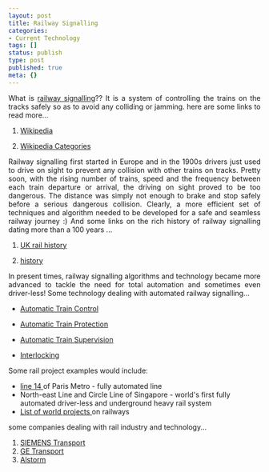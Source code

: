 ```yaml
---
layout: post
title: Railway Signalling
categories:
- Current Technology
tags: []
status: publish
type: post
published: true
meta: {}
---
```

<p align="justify">What is <a href="http://www.google.com/search?q=railway+signalling&amp;rls=com.microsoft:en-us:IE-SearchBox&amp;ie=UTF-8&amp;oe=UTF-8&amp;sourceid=ie7&amp;rlz=1I7GGLR">railway signalling</a>?? It is a system of controlling the trains on the tracks safely so as to avoid any colliding or jamming. here are some links to read more...</p>

<ol>
	<li>
<p align="justify"><a href="http://en.wikipedia.org/wiki/Railway_signalling">Wikipedia</a></p>
</li>
	<li>
<p align="justify"><a href="http://en.wikipedia.org/wiki/Category:Railway_signalling">Wikipedia Categories</a></p>
</li>
</ol>
<p align="justify">Railway signalling first started in Europe and in the 1900s drivers just used to drive on sight to prevent any collision with other trains on tracks. Pretty soon, with the rising number of trains, speed and the frequency between each train departure or arrival, the driving on sight proved to be too dangerous. The distance was simply not enough to brake and stop safely before a serious dangerous collision. Clearly, a more efficient set of techniques and algorithm needed to be developed for a safe and seamless railway journey :) And some links on the rich history of railway signalling dating more than a 100 years ...</p>

<ol>
	<li>
<p align="justify"><a href="http://ukhrail.uel.ac.uk/glossary/sigs.html">UK rail history</a></p>
</li>
	<li>
<p align="justify"><a href="http://www.du.edu/~jcalvert/railway/railhom.htm">history</a></p>
</li>
</ol>
<p align="justify">In present times, railway signalling algorithms and technology became more advanced to tackle the need for total automation and sometimes even driver-less! Some technology dealing with automated railway signalling...</p>

<ul>
	<li>
<p align="justify"><a href="http://en.wikipedia.org/wiki/Automatic_Train_Control">Automatic Train Control</a></p>
</li>
	<li>
<p align="justify"><a href="http://en.wikipedia.org/wiki/Automatic_Train_Protection">Automatic Train Protection</a></p>
</li>
	<li>
<p align="justify"><a href="http://www.alstomsignalingsolutions.com/ats.html">Automatic Train Supervision</a></p>
</li>
	<li>
<p align="justify"><a href="http://en.wikipedia.org/wiki/Interlocking">Interlocking</a></p>
</li>
</ul>
<p align="justify">Some rail project examples would include:</p>

<ul>
	<li><a href="http://en.wikipedia.org/wiki/Paris_M%C3%A9tro_Line_14">line 14 </a>of Paris Metro - fully automated line</li>
	<li>North-east Line and Circle Line of Singapore - world's first fully automated driver-less and underground heavy rail system</li>
	<li><a href="http://www.railway-technology.com/projects/#Metros">List of world projects </a>on railways</li>
</ul>
some companies dealing with rail industry and technology...
<ol>
	<li><a href="http://www.siemenstransportation.co.uk/">SIEMENS Transport</a></li>
	<li><a href="http://www.tip.ge.com/">GE Transport</a></li>
	<li><a href="http://www.alstom.com/home/">Alstorm</a></li>
</ol>
